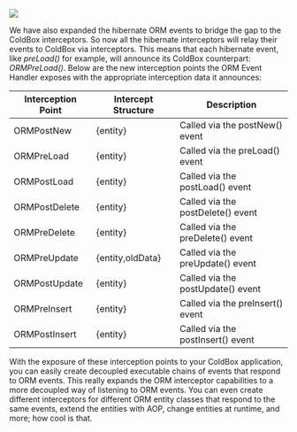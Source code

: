 ![](ORMEventHandlerBroadcast.jpg)

We have also expanded the hibernate ORM events to bridge the gap to the ColdBox interceptors. So now all the hibernate interceptors will relay their events to ColdBox via interceptors. This means that each hibernate event, like *preLoad()* for example, will announce its ColdBox counterpart: *ORMPreLoad()*. Below are the new interception points the ORM Event Handler exposes with the appropriate interception data it announces: 

| Interception Point | Intercept Structure | Description |
| --- | --- | --- |
| ORMPostNew | {entity} | Called via the postNew() event |
| ORMPreLoad | {entity} | Called via the preLoad() event |
| ORMPostLoad | {entity} | Called via the postLoad() event |
| ORMPostDelete | {entity} | Called via the postDelete() event |
| ORMPreDelete | {entity} | Called via the preDelete() event |
| ORMPreUpdate |  {entity,oldData} | Called via the preUpdate() event |
| ORMPostUpdate | {entity} | Called via the postUpdate() event |
| ORMPreInsert | {entity} | Called via the preInsert() event |
| ORMPostInsert | {entity} | Called via the postInsert() event |


With the exposure of these interception points to your ColdBox application, you can easily create decoupled executable chains of events that respond to ORM events. This really expands the ORM interceptor capabilities to a more decoupled way of listening to ORM events. You can even create different interceptors for different ORM entity classes that respond to the same events, extend the entities with AOP, change entities at runtime, and more; how cool is that.